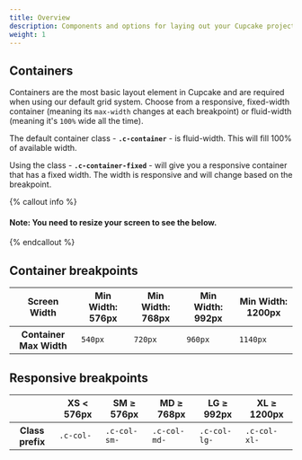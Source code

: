 ```yaml
---
title: Overview
description: Components and options for laying out your Cupcake project, including wrapping containers, a powerful grid system, a flexible media object, and responsive utility classes.
weight: 1
---
```


## Containers

Containers are the most basic layout element in Cupcake and are required when using our default grid system. Choose from a responsive, fixed-width container (meaning its `max-width` changes at each breakpoint) or fluid-width (meaning it's `100%` wide all the time).

 The default container class - **`.c-container`** - is fluid-width. This will fill 100% of available width.

<div class="docs-example-row docs-example-row-flex">
<div data-example>
<div class="c-container docs- c-bg-danger">
  <div class="c-row">
  </div>
</div>
</div>
</div>


 Using the class - **`.c-container-fixed`** - will give you a responsive container that has a fixed width. The width is responsive and will change based on the breakpoint.

{% callout info %}
#### Note: You need to resize your screen to see the below.
{% endcallout %}


<div class="docs-example-row docs-example-row-flex">
<div data-example>
<div class="c-container-fixed">
  <div class="c-row">
  </div>
</div>
</div>
</div>


## Container breakpoints

<table class="c-table c-table-transparent c-table-border-horizontal">
  <thead>
    <tr>
      <th>Screen Width</th>
      <th>
        Min Width: 576px
      </th>
      <th>
        Min Width: 768px
      </th>
      <th>
        Min Width: 992px
      </th>
      <th>
        Min Width: 1200px
      </th>
    </tr>
  </thead>
  <tbody>
    <tr>
      <th>Container Max Width</th>
      <td><code class="c-text-success c-text-bold">540px</code></td>
      <td><code class="c-text-success c-text-bold">720px</code></td>
      <td><code class="c-text-success c-text-bold">960px</code></td>
      <td><code class="c-text-success c-text-bold">1140px</code></td>
    </tr>
  </tbody>
</table>


## Responsive breakpoints

<table class="c-table c-table-transparent c-table-border-horizontal">
  <thead>
    <tr>
      <th></th>
      <th>
        XS &lt; 576px
      </th>
      <th>
        SM &ge; 576px
      </th>
      <th>
        MD &ge; 768px
      </th>
      <th>
        LG &ge; 992px
      </th>
      <th>
        XL &ge; 1200px
      </th>
    </tr>
  </thead>
  <tbody>
    <tr>
      <th>Class prefix</th>
      <td><code class="c-text-success c-text-bold">.c-col-</code></td>
      <td><code class="c-text-success c-text-bold">.c-col-sm-</code></td>
      <td><code class="c-text-success c-text-bold">.c-col-md-</code></td>
      <td><code class="c-text-success c-text-bold">.c-col-lg-</code></td>
      <td><code class="c-text-success c-text-bold">.c-col-xl-</code></td>
    </tr>
  </tbody>
</table>

